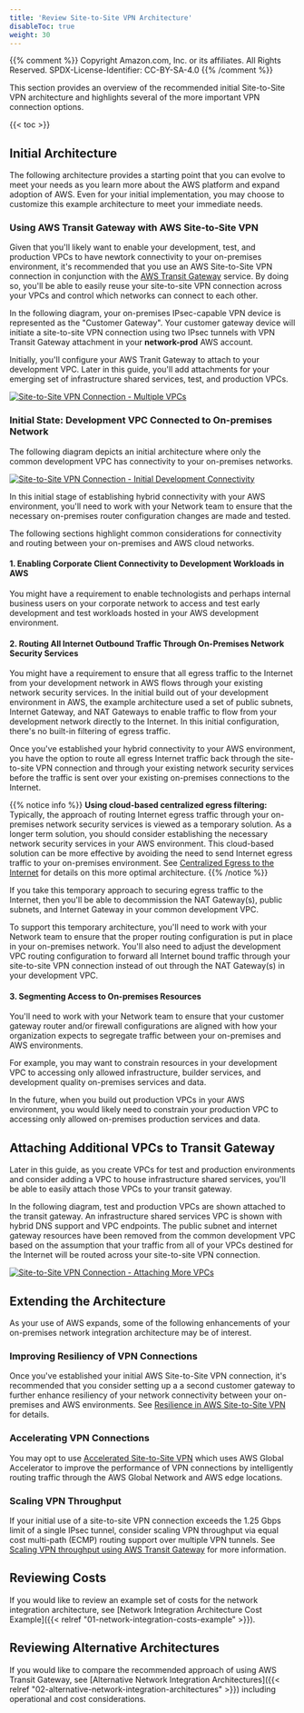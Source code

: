 ```yaml
---
title: 'Review Site-to-Site VPN Architecture'
disableToc: true
weight: 30
---
```


{{% comment %}}
Copyright Amazon.com, Inc. or its affiliates. All Rights Reserved.
SPDX-License-Identifier: CC-BY-SA-4.0
{{% /comment %}}

This section provides an overview of the recommended initial Site-to-Site VPN architecture and highlights several of the more important VPN connection options.  

{{< toc >}}

## Initial Architecture

The following architecture provides a starting point that you can evolve to meet your needs as you learn more about the AWS platform and expand adoption of AWS.  Even for your initial implementation, you may choose to customize this example architecture to meet your immediate needs.

### Using AWS Transit Gateway with AWS Site-to-Site VPN

Given that you'll likely want to enable your development, test, and production VPCs to have newtork connectivity to your on-premises environment, it's recommended that you use an AWS Site-to-Site VPN connection in conjunction with the [AWS Transit Gateway](https://docs.aws.amazon.com/vpc/latest/tgw/what-is-transit-gateway.html) service.  By doing so, you'll be able to easily reuse your site-to-site VPN connection across your VPCs and control which networks can connect to each other.

In the following diagram, your on-premises IPsec-capable VPN device is represented as the "Customer Gateway".  Your customer gateway device will initiate a site-to-site VPN connection using two IPsec tunnels with VPN Transit Gateway attachment in your **network-prod** AWS account.  

Initially, you'll configure your AWS Tranit Gateway to attach to your development VPC.  Later in this guide, you'll add attachments for your emerging set of infrastructure shared services, test, and production VPCs.

[![Site-to-Site VPN Connection - Multiple VPCs](/images/02-dev-fast-follow/01-hybrid-networking/site-to-site-vpn-high-level-generic.png?height=500px)](/images/02-dev-fast-follow/01-hybrid-networking/site-to-site-vpn-high-level-generic.png)

### Initial State: Development VPC Connected to On-premises Network

The following diagram depicts an initial architecture where only the common development VPC has connectivity to your on-premises networks.

[![Site-to-Site VPN Connection - Initial Development Connectivity](/images/02-dev-fast-follow/01-hybrid-networking/site-to-site-vpn-site-to-site-vpn-dev.png)](/images/02-dev-fast-follow/01-hybrid-networking/site-to-site-vpn-site-to-site-vpn-dev.png)

In this initial stage of establishing hybrid connectivity with your AWS environment, you'll need to work with your Network team to ensure that the necessary on-premises router configuration changes are made and tested.  

The following sections highlight common considerations for connectivity and routing between your on-premises and AWS cloud networks.

#### 1. Enabling Corporate Client Connectivity to Development Workloads in AWS

You might have a requirement to enable technologists and perhaps internal business users on your corporate network to access and test early development and test workloads hosted in your AWS development environment.

#### 2. Routing All Internet Outbound Traffic Through On-Premises Network Security Services

You might have a requirement to ensure that all egress traffic to the Internet from your development network in AWS flows through your existing network security services. In the initial build out of your development environment in AWS, the example architecture used a set of public subnets, Internet Gateway, and NAT Gateways to enable traffic to flow from your development network directly to the Internet. In this initial configuration, there's no built-in filtering of egress traffic.

Once you've established your hybrid connectivity to your AWS environment, you have the option to route all egress Internet traffic back through the site-to-site VPN connection and through your existing network security services before the traffic is sent over your existing on-premises connections to the Internet.

{{% notice info %}}
**Using cloud-based centralized egress filtering:** Typically, the approach of routing Internet egress traffic through your on-premises network security services is viewed as a temporary solution. As a longer term solution, you should consider establishing the necessary network security services in your AWS environment. This cloud-based solution can be more effective by avoiding the need to send Internet egress traffic to your on-premises environment.  See [Centralized Egress to the Internet](https://docs.aws.amazon.com/whitepapers/latest/building-scalable-secure-multi-vpc-network-infrastructure/centralized-egress-to-internet.html) for details on this more optimal architecture.
{{% /notice %}}

If you take this temporary approach to securing egress traffic to the Internet, then you'll be able to decommission the NAT Gateway(s), public subnets, and Internet Gateway in your common development VPC.  

To support this temporary architecture, you'll need to work with your Network team to ensure that the proper routing configuration is put in place in your on-premises network. You'll also need to adjust the development VPC routing configuration to forward all Internet bound traffic through your site-to-site VPN connection instead of out through the NAT Gateway(s) in your development VPC.

#### 3. Segmenting Access to On-premises Resources

You'll need to work with your Network team to ensure that your customer gateway router and/or firewall configurations are aligned with how your organization expects to segregate traffic between your on-premises and AWS environments.

For example, you may want to constrain resources in your development VPC to accessing only allowed infrastructure, builder services, and development quality on-premises services and data.  

In the future, when you build out production VPCs in your AWS environment, you would likely need to constrain your production VPC to accessing only allowed on-premises production services and data. 

## Attaching Additional VPCs to Transit Gateway

Later in this guide, as you create VPCs for test and production environments and consider adding a VPC to house infrastructure shared services, you'll be able to easily attach those VPCs to your transit gateway.

In the following diagram, test and production VPCs are shown attached to the transit gateway.  An infrastructure shared services VPC is shown with hybrid DNS support and VPC endpoints.  The public subnet and internet gateway resources have been removed from the common development VPC based on the assumption that your traffic from all of your VPCs destined for the Internet will be routed across your site-to-site VPN connection.

[![Site-to-Site VPN Connection - Attaching More VPCs](/images/02-dev-fast-follow/01-hybrid-networking/site-to-site-vpn-site-to-site-vpn-full.png)](/images/02-dev-fast-follow/01-hybrid-networking/site-to-site-vpn-site-to-site-vpn-full.png)

## Extending the Architecture

As your use of AWS expands, some of the following enhancements of your on-premises network integration architecture may be of interest.

### Improving Resiliency of VPN Connections

Once you've established your initial AWS Site-to-Site VPN connection, it's recommended that you consider setting up a a second customer gateway to further enhance resiliency of your network connectivity between your on-premises and AWS environments. See [Resilience in AWS Site-to-Site VPN](https://docs.aws.amazon.com/vpn/latest/s2svpn/disaster-recovery-resiliency.html) for details.

### Accelerating VPN Connections

You may opt to use [Accelerated Site-to-Site VPN](https://docs.aws.amazon.com/vpn/latest/s2svpn/accelerated-vpn.html) which uses AWS Global Accelerator to improve the performance of VPN connections by intelligently routing traffic through the AWS Global Network and AWS edge locations. 

### Scaling VPN Throughput

If your initial use of a site-to-site VPN connection exceeds the 1.25 Gbps limit of a single IPsec tunnel, consider scaling VPN throughput via equal cost multi-path (ECMP) routing support over multiple VPN tunnels. See [Scaling VPN throughput using AWS Transit Gateway](https://aws.amazon.com/blogs/networking-and-content-delivery/scaling-vpn-throughput-using-aws-transit-gateway/) for more information.

## Reviewing Costs

If you would like to review an example set of costs for the network integration architecture, see [Network Integration Architecture Cost Example]({{< relref "01-network-integration-costs-example" >}}).

## Reviewing Alternative Architectures

If you would like to compare the recommended approach of using AWS Transit Gateway, see [Alternative Network Integration Architectures]({{< relref "02-alternative-network-integration-architectures" >}}) including operational and cost considerations.